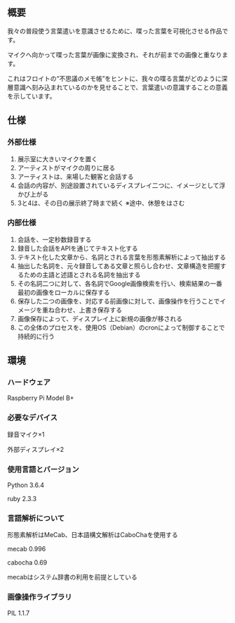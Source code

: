## 概要

我々の普段使う言葉遣いを意識させるために、喋った言葉を可視化させる作品です。

マイクへ向かって喋った言葉が画像に変換され、それが前までの画像と重なります。

これはフロイトの“不思議のメモ帳”をヒントに、我々の喋る言葉がどのように深層意識へ刻み込まれているのかを見せることで、言葉遣いの意識することの意義を示しています。

## 仕様

### 外部仕様

1. 展示室に大きいマイクを置く
2. アーティストがマイクの周りに居る
3. アーティストは、来場した観客と会話する
4. 会話の内容が、別途設置されているディスプレイ二つに、イメージとして浮かび上がる
5. 3と4は、その日の展示終了時まで続く ※途中、休憩をはさむ

### 内部仕様

1. 会話を、一定秒数録音する
2. 録音した会話をAPIを通じてテキスト化する
3. テキスト化した文章から、名詞とされる言葉を形態素解析によって抽出する
4. 抽出した名詞を、元々録音してある文章と照らし合わせ、文章構造を把握するための主語と述語とされる名詞を抽出する
5. その名詞二つに対して、各名詞でGoogle画像検索を行い、検索結果の一番最初の画像をローカルに保存する
6. 保存した二つの画像を、対応する前画像に対して、画像操作を行うことでイメージを重ね合わせ、上書き保存する
7. 画像保存によって、ディスプレイ上に新規の画像が移される
8. この全体のプロセスを、使用OS（Debian）のcronによって制御することで持続的に行う

## 環境

### ハードウェア

Raspberry Pi Model B+

### 必要なデバイス

録音マイク×1

外部ディスプレイ×2

### 使用言語とバージョン

Python 3.6.4

ruby 2.3.3

### 言語解析について

形態素解析はMeCab、日本語構文解析はCaboChaを使用する

mecab 0.996

cabocha 0.69

mecabはシステム辞書の利用を前提としている

### 画像操作ライブラリ

PIL 1.1.7
